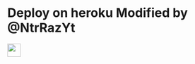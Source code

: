 
 
# Deploy on heroku Modified by @NtrRazYt


<a href="https://dashboard.heroku.com/new?template=https://github.com/NtrRaz/ContentSaver)">
     <img height="30px" src="https://img.shields.io/badge/Deploy%20To%20Heroku-blueviolet?style=for-the-badge&logo=heroku">
  </a>
